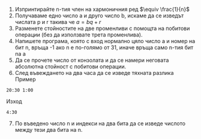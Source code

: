 1. Изпринтирайте n-тия член на хармоничния ред $\equiv \frac{1}{n}$
2. Получаваме едно число a и друго число b, искаме да се изведът числата p и r такива че $a = bq+r$
3. Разменете стойностите на две променливи с помощта на побитови операции (без да използвате трета променлива).
4. Напишете програма, която с вход нормално цяло число a и номер на бит n, връща -1 ако n е по-голямо от 31, иначе връща само n-тия бит na а
5. Да се прочете число от конзолата и да се намери неговата абсолютна стойност с побитови операции.
6. След въвеждането на два часа да се изведе тяхната разлика
  Пример
  ```
  20:30 1:00
  ```
  Изход
  ```
  4:30
  ```
7. По въведено число n и индекси на два бита да се изведе числото между тези два бита на n.
